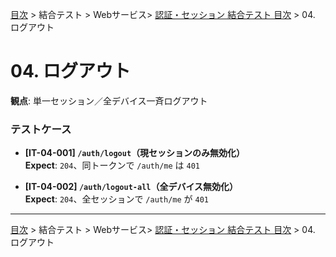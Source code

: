 [目次](../../../目次.md) > 結合テスト > Webサービス> [認証・セッション 結合テスト 目次](目次.md) > 04. ログアウト
# 04. ログアウト

**観点**: 単一セッション／全デバイス一斉ログアウト

### テストケース
- **[IT-04-001] `/auth/logout`（現セッションのみ無効化）**  
  **Expect**: `204`、同トークンで `/auth/me` は `401`

- **[IT-04-002] `/auth/logout-all`（全デバイス無効化）**  
  **Expect**: `204`、全セッションで `/auth/me` が `401`

---
[目次](../../../目次.md) > 結合テスト > Webサービス> [認証・セッション 結合テスト 目次](目次.md) > 04. ログアウト